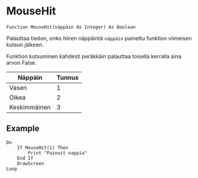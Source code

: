 <!--input-->
MouseHit
========

```eppabasic
Function MouseHit(näppäin As Integer) As Boolean
```

Palauttaa tiedon, onko hiiren näppäintä `näppäin` painettu funktion viimeisen kutsun jälkeen.

Funktion kutsuminen kahdesti peräkkäin palauttaa toisella kerralla aina arvon False.

Näppäin|Tunnus
-------|------
Vasen|1
Oikea|2
Keskimmäinen|3

Example
---------
```eppabasic
Do
    If MouseHit(1) Then
        Print "Painoit nappia"
    End If
    DrawScreen
Loop
```
